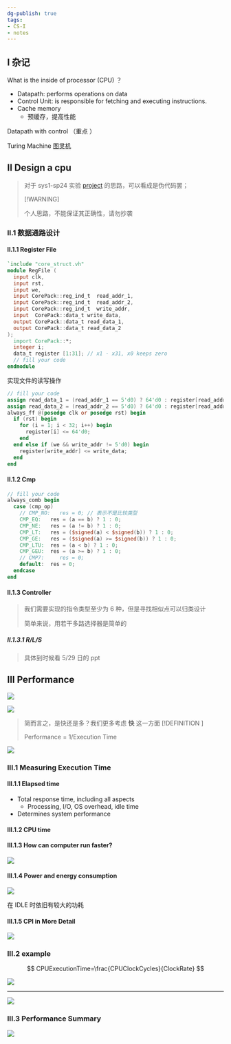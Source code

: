 ```yaml
---
dg-publish: true
tags:
- CS-I
- notes
---
```


## I 杂记

What is the inside of processor (CPU) ？

- Datapath: performs operations on data
- Control Unit: is responsible for fetching and executing instructions.
- Cache memory
    - 预缓存，提高性能 

Datapath with control （重点 ）

Turing Machine  [图灵机](../../../../course_notes/DMPT/notes/18-Misc.md#图灵机)

## II Design a cpu

> 对于 sys1-sp24 实验 [project](https://zju-sys.pages.zjusct.io/sys1/sys1-sp24/project-1/) 的思路，可以看成是伪代码罢；
> 
> [!WARNING]
>
> 个人思路，不能保证其正确性，请勿抄袭 

### II.1 数据通路设计

#### II.1.1 Register File

```verilog
`include "core_struct.vh"
module RegFile (
  input clk,
  input rst,
  input we,
  input CorePack::reg_ind_t  read_addr_1,
  input CorePack::reg_ind_t  read_addr_2,
  input CorePack::reg_ind_t  write_addr,
  input  CorePack::data_t write_data,
  output CorePack::data_t read_data_1,
  output CorePack::data_t read_data_2
);
  import CorePack::*;
  integer i;
  data_t register [1:31]; // x1 - x31, x0 keeps zero
  // fill your code
endmodule
```

实现文件的读写操作

```verilog
// fill your code
assign read_data_1 = (read_addr_1 == 5'd0) ? 64'd0 : register[read_addr_1];
assign read_data_2 = (read_addr_2 == 5'd0) ? 64'd0 : register[read_addr_2];
always_ff @(posedge clk or posedge rst) begin
  if (rst) begin
    for (i = 1; i < 32; i++) begin
      register[i] <= 64'd0;
    end
  end else if (we && write_addr != 5'd0) begin
    register[write_addr] <= write_data;
  end
end
```

#### II.1.2 Cmp

```verilog
// fill your code
always_comb begin
  case (cmp_op)
    // CMP_NO:   res = 0; // 表示不是比较类型
    CMP_EQ:   res = (a == b) ? 1 : 0;
    CMP_NE:   res = (a != b) ? 1 : 0;
    CMP_LT:   res = ($signed(a) < $signed(b)) ? 1 : 0;
    CMP_GE:   res = ($signed(a) >= $signed(b)) ? 1 : 0;
    CMP_LTU:  res = (a < b) ? 1 : 0;
    CMP_GEU:  res = (a >= b) ? 1 : 0;
    // CMP7:     res = 0;
    default:  res = 0;
  endcase
end
```

#### II.1.3 Controller

> 我们需要实现的指令类型至少为 6 种，但是寻找相似点可以归类设计
> 
> 简单来说，用若干多路选择器是简单的

##### II.1.3.1 R/L/S

> 具体到时候看 5/29 日的 ppt

## III Performance

![](attachments/07-.png)

![](attachments/07--1.png)

> 简而言之，是快还是多？我们更多考虑 **快** 这一方面
> [!DEFINITION ]
>
> Performance = 1/Execution Time

![](attachments/07--2.png)

### III.1 Measuring Execution Time

#### III.1.1 Elapsed time

- Total response time, including all aspects
    - Processing, I/O, OS overhead, idle time
- Determines system performance

#### III.1.2 CPU time

#### III.1.3 How can computer run faster?

![](attachments/07--3.png)

#### III.1.4 Power and energy consumption

![](attachments/07--4.png)

在 IDLE 时依旧有较大的功耗

#### III.1.5 CPI in More Detail

![](attachments/07--6.png)

### III.2 example

$$
CPUExecutionTime=\frac{CPUClockCycles}{ClockRate}
$$

![](attachments/07--5.png)

---

![](attachments/07--8.png)

### III.3 Performance Summary

![](attachments/07--7.png)

